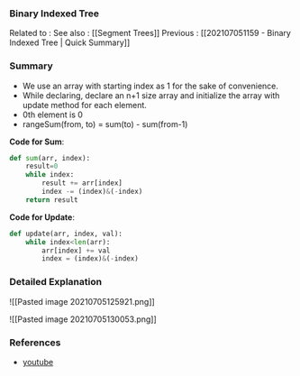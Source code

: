 ### Binary Indexed Tree

Related to :
See also : [[Segment Trees]]
Previous : [[202107051159 - Binary Indexed Tree | Quick Summary]]

### Summary
- We use an array with starting index as 1 for the sake of convenience.
- While declaring, declare an n+1 size array and initialize the array with update method for each element.
- 0th element is 0
- rangeSum(from, to) = sum(to) - sum(from-1)

**Code for Sum**: 	 
```python
def sum(arr, index):
	result=0
	while index:
		result += arr[index]
		index -= (index)&(-index)
	return result
```

**Code for Update**:
```python
def update(arr, index, val):
	while index<len(arr):
		arr[index] += val
		index = (index)&(-index)
```

### Detailed Explanation

 ![[Pasted image 20210705125921.png]]
 
 ![[Pasted image 20210705130053.png]]

### References
- [youtube](https://youtu.be/v_wj_mOAlig)